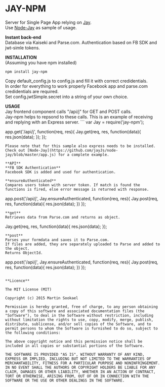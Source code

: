 JAY-NPM
===================

Server for Single Page App relying on [Jay](https://github.com/jayJs/jay).  
Use [Node-Jay](https://github.com/jayJs/node-jay) as sample of usage.  

**Instant back-end**  
Database via Kaiseki and Parse.com.
Authentication based on FB SDK and jwt-simle tokens.  

**INSTALLATION**  
(Assuming you have npm installed)  
```
npm install jay-npm  
```
Copy default_config.js to config.js and fill it with correct credidentials.  
In order for everything to work properly Facebook app and parse.com credidentials are required.  
Set config.jwtSimple.secret into a string of your own choice.  

**USAGE**  
Jay frontend component calls "/api/j" for GET and POST calls.  
Jay-npm helps to repsond to these calls. This is an example of receiving and replying with an Express server.   ```
var Jay = require('jay-npm');

app.get('/api/j', function(req, res){
  Jay.get(req, res, function(data){
    res.json(data);
  });
});
```
Please note that for this sample also express needs to be installed.  
Check out [Node-Jay](https://github.com/jayJs/node-jay/blob/master/app.js) for a complete example.  

**API**  
**FB SDK Authentication**  
Facebook SDK is added and used for authentication.  

**ensureAuthenticated**  
Compares users token with server token. If match is found the functions is fired, else error message is returned with response.  
```
app.post('/api/j', Jay.ensureAuthenticated, function(req, res){
  Jay.post(req, res, function(data){
    res.json(data);
  })
});
```
**get**  
Retrieves data from Parse.com and returns as object.  
```
Jay.get(req, res, function(data){
  res.json(data);
});
```
**post**  
Parses your formdata and saves it to Parse.com.
If files are added, they are separately uploaded to Parse and added to the object.  
Returns ObjectId.  
```
app.post('/api/j', Jay.ensureAuthenticated, function(req, res){
  Jay.post(req, res, function(data){
    res.json(data);
  })
});
```

**Licence**  

The MIT License (MIT)

Copyright (c) 2015 Martin Sookael

Permission is hereby granted, free of charge, to any person obtaining a copy of this software and associated documentation files (the "Software"), to deal in the Software without restriction, including without limitation the rights to use, copy, modify, merge, publish, distribute, sublicense, and/or sell copies of the Software, and to permit persons to whom the Software is furnished to do so, subject to the following conditions:

The above copyright notice and this permission notice shall be included in all copies or substantial portions of the Software.

THE SOFTWARE IS PROVIDED "AS IS", WITHOUT WARRANTY OF ANY KIND, EXPRESS OR IMPLIED, INCLUDING BUT NOT LIMITED TO THE WARRANTIES OF MERCHANTABILITY, FITNESS FOR A PARTICULAR PURPOSE AND NONINFRINGEMENT. IN NO EVENT SHALL THE AUTHORS OR COPYRIGHT HOLDERS BE LIABLE FOR ANY CLAIM, DAMAGES OR OTHER LIABILITY, WHETHER IN AN ACTION OF CONTRACT, TORT OR OTHERWISE, ARISING FROM, OUT OF OR IN CONNECTION WITH THE SOFTWARE OR THE USE OR OTHER DEALINGS IN THE SOFTWARE.
